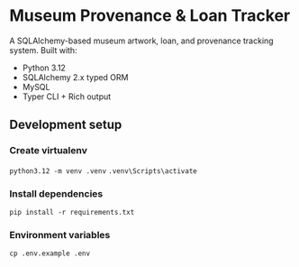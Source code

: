 # Museum Provenance & Loan Tracker

A SQLAlchemy-based museum artwork, loan, and provenance tracking system.
Built with:
- Python 3.12
- SQLAlchemy 2.x typed ORM
- MySQL
- Typer CLI + Rich output

## Development setup

### Create virtualenv
`python3.12 -m venv .venv`
`.venv\Scripts\activate`

### Install dependencies
`pip install -r requirements.txt`

### Environment variables
`cp .env.example .env`

